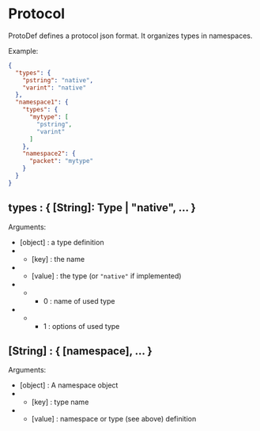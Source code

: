 # Protocol

ProtoDef defines a protocol json format. It organizes types in namespaces.

Example:
```json
{
  "types": {
    "pstring": "native",
    "varint": "native"
  },
  "namespace1": {
    "types": {
      "mytype": [
        "pstring",
        "varint"
      ]
    },
    "namespace2": {
      "packet": "mytype"
    }
  }
}
```

## **types** : { [String]: Type | "native", ... }
Arguments:
* [object] : a type definition
* * [key] : the name
* * [value] : the type (or `"native"` if implemented)
* * * 0 : name of used type
* * * 1 : options of used type

## **[String]** : { [namespace], ... }
Arguments:
* [object] : A namespace object
* * [key] : type name
* * [value] : namespace or type (see above) definition
